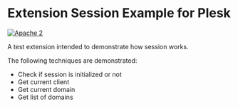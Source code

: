 # Extension Session Example for Plesk

[![Apache 2](http://img.shields.io/badge/license-Apache%202-blue.svg)](http://www.apache.org/licenses/LICENSE-2.0)

A test extension intended to demonstrate how session works.

The following techniques are demonstrated:
* Check if session is initialized or not
* Get current client
* Get current domain
* Get list of domains
